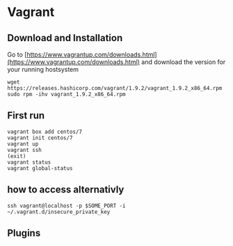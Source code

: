 # Vagrant
## Download and Installation
Go to [https://www.vagrantup.com/downloads.html](https://www.vagrantup.com/downloads.html)
and download the version for your running hostsystem 
```
wget https://releases.hashicorp.com/vagrant/1.9.2/vagrant_1.9.2_x86_64.rpm
sudo rpm -ihv vagrant_1.9.2_x86_64.rpm
```

## First run
```
vagrant box add centos/7
vagrant init centos/7
vagrant up
vagrant ssh
(exit)
vagrant status
vagrant global-status
```

## how to access alternativly
```
ssh vagrant@localhost -p $SOME_PORT -i ~/.vagrant.d/insecure_private_key
```

## Plugins
